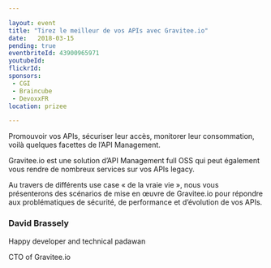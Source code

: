 ```yaml
---

layout: event
title: "Tirez le meilleur de vos APIs avec Gravitee.io"
date:   2018-03-15
pending: true
eventbriteId: 43900965971
youtubeId:
flickrId:
sponsors:
 - CGI
 - Braincube
 - DevoxxFR
location: prizee

---
```


Promouvoir vos APIs, sécuriser leur accès, monitorer leur consommation, voilà quelques facettes de l’API Management.

Gravitee.io est une solution d’API Management full OSS qui peut également vous rendre de nombreux services sur vos APIs legacy.

Au travers de différents use case « de la vraie vie », nous vous présenterons des scénarios de mise en œuvre de Gravitee.io pour répondre aux problématiques de sécurité, de performance et d’évolution de vos APIs.

### David Brassely

Happy developer and technical padawan

CTO of Gravitee.io
